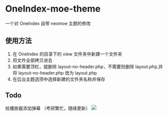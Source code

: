 # OneIndex-moe-theme
一个对 OneIndex 自带 nexmoe 主题的修改

## 使用方法
1. 在 OneIndex 的目录下的 view 文件夹中新建一个文件夹
2. 将文件全部拷贝进去
3. 如果需要顶栏，就删除 layout-no-header.php，不需要则删除 layout.php,并将 layout-no-header.php 改为 layout.php
4. 在后台主题选项中选择新建的文件夹名称并保存

## Todo
给播放器添加弹幕
（考研繁忙，随缘更新）
![](https://cloud.flinty.top/?/Personal/%E5%9B%BE%E5%BA%8A%E7%94%A8/1295309108.png)
